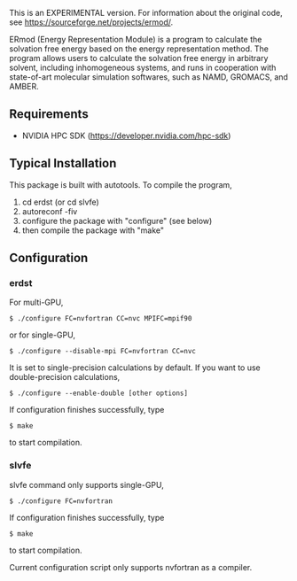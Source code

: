 This is an EXPERIMENTAL version. For information about the original code, see https://sourceforge.net/projects/ermod/.

ERmod (Energy Representation Module) is a program to calculate the solvation free energy based on the energy representation method. The program allows users to calculate the solvation free energy in arbitrary solvent, including inhomogeneous systems, and runs in cooperation with state-of-art molecular simulation softwares, such as NAMD, GROMACS, and AMBER.

## Requirements
- NVIDIA HPC SDK (https://developer.nvidia.com/hpc-sdk)

## Typical Installation
This package is built with autotools. To compile the program,
1. cd erdst (or cd slvfe)
2. autoreconf -fiv
3. configure the package with "configure" (see below)
4. then compile the package with "make"

## Configuration
### erdst
For multi-GPU,
```
$ ./configure FC=nvfortran CC=nvc MPIFC=mpif90
```
or for single-GPU,
```
$ ./configure --disable-mpi FC=nvfortran CC=nvc
```

It is set to single-precision calculations by default.
If you want to use double-precision calculations,
```
$ ./configure --enable-double [other options]
```

If configuration finishes successfully, type
```
$ make
```
to start compilation.

### slvfe
slvfe command only supports single-GPU,
```
$ ./configure FC=nvfortran
```
If configuration finishes successfully, type
```
$ make
```
to start compilation.

Current configuration script only supports nvfortran as a compiler.
